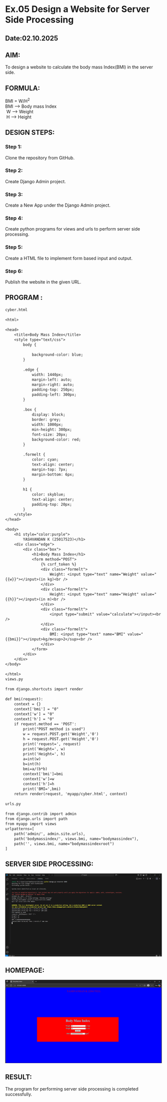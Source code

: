 # Ex.05 Design a Website for Server Side Processing
## Date:02.10.2025

## AIM:
 To design a website to calculate the body mass Index(BMI) in the server side. 


## FORMULA:
BMI = W/H<sup>2</sup>
<br> BMI --> Body mass Index
<br> W --> Weight
<br> H --> Height

## DESIGN STEPS:

### Step 1:
Clone the repository from GitHub.

### Step 2:
Create Django Admin project.

### Step 3:
Create a New App under the Django Admin project.

### Step 4:
Create python programs for views and urls to perform server side processing.

### Step 5:
Create a HTML file to implement form based input and output.

### Step 6:
Publish the website in the given URL.

## PROGRAM :
```
cyber.html

<html>

<head>
    <title>Body Mass Index</title>
    <style type="text/css">
        body {

            background-color: blue;
        }

        .edge {
            width: 1440px;
            margin-left: auto;
            margin-right: auto;
            padding-top: 250px;
            padding-left: 300px;
        }

        .box {
            display: block;
            border: grey;
            width: 1000px;
            min-height: 300px;
            font-size: 20px;
            background-color: red;
        }

        .formelt {
            color: cyan;
            text-align: center;
            margin-top: 7px;
            margin-bottom: 6px;
        }

        h1 {
            color: skyblue;
            text-align: center;
            padding-top: 20px;
        }
    </style>
</head>

<body>
    <h1 style="color:purple">
        YASHVANDAN K (25017523)</h1>
    <div class="edge">
        <div class="box">
            <h1>Body Mass Index</h1>
            <form method="POST">
                {% csrf_token %}
                <div class="formelt">
                    Weight: <input type="text" name="Weight" value="{{w}}"></input>(in kg)<br />
                </div>
                <div class="formelt">
                    Height: <input type="text" name="Height" value="{{h}}"></input>(in m)<br />
                </div>
                <div class="formelt">
                    <input type="submit" value="calculate"></input><br />
                </div>
                <div class="formelt">
                    BMI: <input type="text" name="BMI" value="{{bmi}}"></input>kg/m<sup>2</sup><br />
                </div>
            </form>
        </div>
    </div>
</body>

</html>
views.py

from django.shortcuts import render

def bmi(request):
    context = {}
    context['bmi'] = "0"
    context['w'] = "0"
    context['h'] = "0"
    if request.method == 'POST':
        print("POST method is used")
        w = request.POST.get('Weight','0')
        h = request.POST.get('Height','0')
        print('request=', request)
        print('Weight=', w)
        print('Height=', h)
        a=int(w)
        b=int(h)
        bmi=a/(b*b)
        context['bmi']=bmi
        context['w']=w
        context['h']=h
        print('BMI=',bmi)
    return render(request, 'myapp/cyber.html', context)

urls.py

from django.contrib import admin
from django.urls import path
from myapp import views
urlpatterns=[
    path('admin/', admin.site.urls),
    path('bodymassindex/', views.bmi, name="bodymassindex"),
    path('', views.bmi, name="bodymassindexroot")
]

```

## SERVER SIDE PROCESSING:
![alt text](<Screenshot 2025-10-02 141735.png>)

## HOMEPAGE:
![alt text](<Screenshot 2025-10-02 141432.png>)

## RESULT:
The program for performing server side processing is completed successfully.
